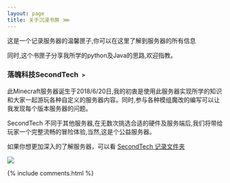 ```yaml
---
layout: page
title: 关于沉浸书房 ⋙
---
```


这是一个记录服务器的温馨匣子,你可以在这里了解到服务器的所有信息
<p>
同时,这个书匣子分享我所学的python及Java的思路,欢迎指教。

<p>

<h3> 落魄科技SecondTech ﹥ </h3>  

<p>

此Minecraft服务器诞生于2018/6/20日,我的初衷是使用此服务器实现所学的知识和大家一起游玩各种自定义的服务器内容。同时,参与各种模组魔改的编写可以让我发现每个版本服务器的问题。

<p>


<p>

SecondTech 不同于其他服务器,在无数次挑选合适的硬件及服务端后,我们将带给玩家一个完整流畅的冒险体验,当然,这是个公益服务器。

<p>

如果你想更加深入的了解服务器，可以看
<a target="_blank" href='https://space.bilibili.com/57935076/favlist?fid=472223476&ftype=create'>SecondTech 记录文件夹</a>


<p>

<img src="https://s2.ax1x.com/2019/11/12/M39vi6.png" >

<p>


{% include comments.html %}
